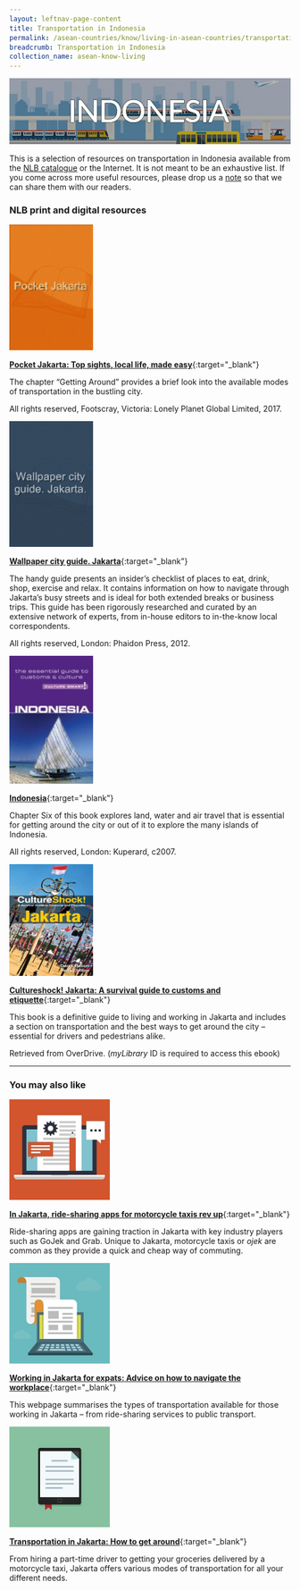 ```yaml
---
layout: leftnav-page-content
title: Transportation in Indonesia
permalink: /asean-countries/know/living-in-asean-countries/transportation-in-Indonesia/
breadcrumb: Transportation in Indonesia
collection_name: asean-know-living
---
```


<img src="/images/asean-living/Transportation-Indonesia.jpg" alt="Transportation Indonesia banner" style="width:800px;" />

 This is a selection of resources on transportation in Indonesia available from the [NLB catalogue](http://catalogue.nlb.gov.sg/) or the Internet.  It is not meant to be an exhaustive list. If you come across more useful resources, please drop us a [note](http://www.eyeonasia.sg/contact/) so that we can share them with our readers.

### **NLB print and digital resources**

<img src="/images/book-covers/Pocket-Jakarta-Top-sights-local-life-made-easy.png" style="width:150px;" />

[**Pocket Jakarta: Top sights, local life, made easy**](http://eservice.nlb.gov.sg/item_holding.aspx?bid=202942171){:target="_blank"}

The chapter “Getting Around” provides a brief look into the available modes of transportation in the bustling city.

All rights reserved, Footscray, Victoria: Lonely Planet Global Limited, 2017.

<img src="/images/book-covers/Wallpaper-city-guide-Jakarta.png" style="width:150px;" />

[**Wallpaper city guide. Jakarta**](http://eservice.nlb.gov.sg/item_holding.aspx?bid=200177392){:target="_blank"}

The handy guide presents an insider’s checklist of places to eat, drink, shop, exercise and relax. It contains information on how to navigate through Jakarta’s busy streets and is ideal for both extended breaks or business trips. This guide has been rigorously researched and curated by an extensive network of experts, from in-house editors to in-the-know local correspondents.

All rights reserved, London: Phaidon Press, 2012.

<img src="/images/book-covers/Indonesia-Guide.jpg" style="width:150px;" />

[**Indonesia**](http://eservice.nlb.gov.sg/item_holding.aspx?bid=12872461){:target="_blank"}

Chapter Six of this book explores land, water and air travel that is essential for getting around the city or out of it to explore the many islands of Indonesia.

All rights reserved, London: Kuperard, c2007.

<img src="/images/book-covers/Cultureshock-Jakarta.jpg" style="width:150px;" />

[**Cultureshock! Jakarta: A survival guide to customs and etiquette**](https://nlb.overdrive.com/media/2153BA72-BC54-4781-AF08-51A2CF6901A4){:target="_blank"}

This book is a definitive guide to living and working in Jakarta and includes a section on transportation and the best ways to get around the city – essential for drivers and pedestrians alike.

Retrieved from OverDrive. (*myLibrary* ID is required to access this ebook)

---

### **You may also like**

<img src="/images/resources/Article 4.jpg" style="width:180px;" />

[**In Jakarta, ride-sharing apps for motorcycle taxis rev up**](https://www.wsj.com/articles/in-jakarta-ride-sharing-apps-for-motorcycle-taxis-rev-up-1447899407){:target="_blank"}

Ride-sharing apps are gaining traction in Jakarta with key industry players such as GoJek and Grab. Unique to Jakarta, motorcycle taxis or *ojek* are common as they provide a quick and cheap way of commuting.

<img src="/images/resources/Article 1.jpg" style="width:180px;" />

[**Working in Jakarta for expats: Advice on how to navigate the workplace**](http://thehoneycombers.com/jakarta/working-in-jakarta-for-expats-advice-on-how-to-navigate-the-workplace/){:target="_blank"}

This webpage summarises the types of transportation available for those working in Jakarta – from ride-sharing services to public transport.

<img src="/images/resources/Article 2.jpg" style="width:180px;" />

[**Transportation in Jakarta: How to get around**](http://thehoneycombers.com/jakarta/transportation-in-jakarta-how-to-get-around/){:target="_blank"}

From hiring a part-time driver to getting your groceries delivered by a motorcycle taxi, Jakarta offers various modes of transportation for all your different needs.